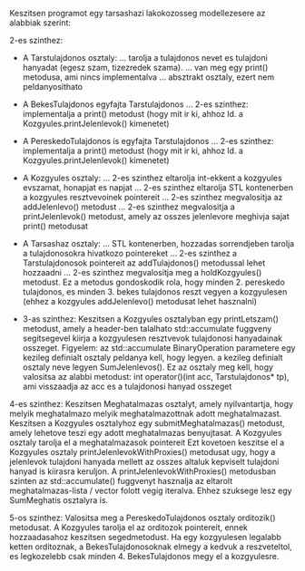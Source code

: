 Keszitsen programot egy tarsashazi lakokozosseg modellezesere az alabbiak szerint:

2-es szinthez:

- A Tarstulajdonos osztaly:
... tarolja a tulajdonos nevet es tulajdoni hanyadat (egesz szam, tizezredek szama).
... van meg egy print() metodusa, ami nincs implementalva
... absztrakt osztaly, ezert nem peldanyosithato

- A BekesTulajdonos egyfajta Tarstulajdonos
... 2-es szinthez: implementalja a print() metodust (hogy mit ir ki, ahhoz ld. a Kozgyules.printJelenlevok() kimenetet)

- A PereskedoTulajdonos is egyfajta Tarstulajdonos
... 2-es szinthez: implementalja a print() metodust (hogy mit ir ki, ahhoz ld. a Kozgyules.printJelenlevok() kimenetet)

- A Kozgyules osztaly:
... 2-es szinthez eltarolja int-ekkent a kozgyules evszamat, honapjat es napjat
... 2-es szinthez eltarolja STL kontenerben a kozgyules resztvevoinek pointereit
... 2-es szinthez megvalositja az addJelenlevo() metodust
... 2-es szinthez megvalositja a printJelenlevok() metodust, amely az osszes jelenlevore meghivja sajat print() metodusat

- A Tarsashaz osztaly:
... STL kontenerben, hozzadas sorrendjeben tarolja a tulajdonosokra hivatkozo pointereket
... 2-es szinthez a Tarstulajdonosok pointereit az addTulajdonos() metodussal lehet hozzaadni
... 2-es szinthez megvalositja meg a holdKozgyules() metodust. Ez a metodus gondoskodik rola, hogy
    minden 2. pereskedo tulajdonos, es minden 3. bekes tulajdonos reszt vegyen a kozgyulesen (ehhez a kozgyules addJelenlevo() metodusat lehet hasznalni)

- 3-as szinthez:
Keszitsen a Kozgyules osztalyban egy printLetszam() metodust, amely a <numeric> header-ben talalhato
std::accumulate fuggveny segitsegevel kiirja a kozgyulesen resztvevok tulajdonosi hanyadainak osszeget.
Figyelem: az std::accumulate BinaryOperation parametere egy kezileg definialt osztaly peldanya kell, hogy legyen.
a kezileg definialt osztaly neve legyen SumJelenlevos(). Ez az osztaly meg kell, hogy valositsa az alabbi metodust:
int operator()(int acc, Tarstulajdonos* tp), ami visszaadja az acc es a tulajdonosi hanyad osszeget

4-es szinthez:
Keszitsen Meghatalmazas osztalyt, amely nyilvantartja, hogy melyik meghatalmazo melyik meghatalmazottnak
adott meghatalmazast.
Keszitsen a Kozgyules osztalyhoz egy submitMeghatalmazas() metodust, amely lehetove teszi egy adott
meghatalmazas benyujtasat. A Kozgyules osztaly tarolja el a meghatalmazasok pointereit
Ezt kovetoen keszitse el a Kozgyules osztaly printJelenlevokWithProxies() metodusat ugy, hogy a 
jelenlevok tulajdoni hanyada mellett az osszes altaluk kepviselt tulajdoni hanyad is kiirasra keruljon.
A printJelenlevokWithProxies() metodusban szinten az std::accumulate() fuggvenyt hasznalja az eltarolt
meghatalmazas-lista / vector folott vegig iteralva. Ehhez szuksege lesz egy SumMeghatis osztalyra is.

5-os szinthez:
Valositsa meg a PereskedoTulajdonos osztaly orditozik() metodusat.
A Kozgyules tarolja el az orditozok pointereit, ennek hozzaadasahoz keszitsen segedmetodust.
Ha egy kozgyulesen legalabb ketten orditoznak, a BekesTulajdonosoknak elmegy a kedvuk a reszveteltol,
es legkozelebb csak minden 4. BekesTulajdonos megy el a kozgyulesre.